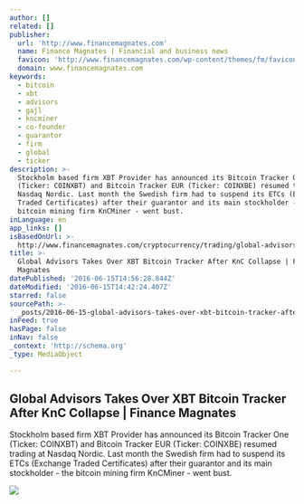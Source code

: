 ```yaml
---
author: []
related: []
publisher:
  url: 'http://www.financemagnates.com'
  name: Finance Magnates | Financial and business news
  favicon: 'http://www.financemagnates.com/wp-content/themes/fm/favicon.ico'
  domain: www.financemagnates.com
keywords:
  - bitcoin
  - xbt
  - advisors
  - gajl
  - kncminer
  - co-founder
  - guarantor
  - firm
  - global
  - ticker
description: >-
  Stockholm based firm XBT Provider has announced its Bitcoin Tracker One
  (Ticker: COINXBT) and Bitcoin Tracker EUR (Ticker: COINXBE) resumed trading at
  Nasdaq Nordic. Last month the Swedish firm had to suspend its ETCs (Exchange
  Traded Certificates) after their guarantor and its main stockholder - the
  bitcoin mining firm KnCMiner - went bust.
inLanguage: en
app_links: []
isBasedOnUrl: >-
  http://www.financemagnates.com/cryptocurrency/trading/global-advisors-takes-over-xbt-bitcoin-tracker-after-knc-collapse/
title: >-
  Global Advisors Takes Over XBT Bitcoin Tracker After KnC Collapse | Finance
  Magnates
datePublished: '2016-06-15T14:56:28.844Z'
dateModified: '2016-06-15T14:42:24.407Z'
starred: false
sourcePath: >-
  _posts/2016-06-15-global-advisors-takes-over-xbt-bitcoin-tracker-after-knc-col.md
inFeed: true
hasPage: false
inNav: false
_context: 'http://schema.org'
_type: MediaObject

---
```

<article style=""><h1>Global Advisors Takes Over XBT Bitcoin Tracker After KnC Collapse | Finance Magnates</h1><p>Stockholm based firm XBT Provider has announced its Bitcoin Tracker One (Ticker: COINXBT) and Bitcoin Tracker EUR (Ticker: COINXBE) resumed trading at Nasdaq Nordic. Last month the Swedish firm had to suspend its ETCs (Exchange Traded Certificates) after their guarantor and its main stockholder - the bitcoin mining firm KnCMiner - went bust.</p><img src="http://www.financemagnates.com/wp-content/uploads/2016/06/xbt-bitcoin-tracker.jpg" /></article>